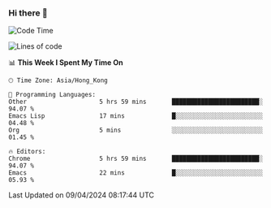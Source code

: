 ### Hi there 👋

<!--
**nicehiro/nicehiro** is a ✨ _special_ ✨ repository because its `README.md` (this file) appears on your GitHub profile.

Here are some ideas to get you started:

- 🔭 I’m currently working on ...
- 🌱 I’m currently learning ...
- 👯 I’m looking to collaborate on ...
- 🤔 I’m looking for help with ...
- 💬 Ask me about ...
- 📫 How to reach me: ...
- 😄 Pronouns: ...
- ⚡ Fun fact: ...
-->

<!--START_SECTION:waka-->
![Code Time](http://img.shields.io/badge/Code%20Time-301%20hrs%2015%20mins-blue)

![Lines of code](https://img.shields.io/badge/From%20Hello%20World%20I%27ve%20Written-2.6%20million%20lines%20of%20code-blue)

📊 **This Week I Spent My Time On** 

```text
🕑︎ Time Zone: Asia/Hong_Kong

💬 Programming Languages: 
Other                    5 hrs 59 mins       ████████████████████████░   94.07 % 
Emacs Lisp               17 mins             █░░░░░░░░░░░░░░░░░░░░░░░░   04.48 % 
Org                      5 mins              ░░░░░░░░░░░░░░░░░░░░░░░░░   01.45 % 

🔥 Editors: 
Chrome                   5 hrs 59 mins       ████████████████████████░   94.07 % 
Emacs                    22 mins             █░░░░░░░░░░░░░░░░░░░░░░░░   05.93 % 
```


 Last Updated on 09/04/2024 08:17:44 UTC
<!--END_SECTION:waka-->
